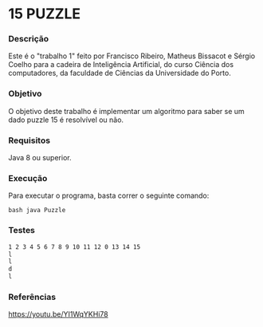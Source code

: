# 15 PUZZLE
### Descrição

Este é o "trabalho 1" feito por Francisco Ribeiro, Matheus Bissacot e Sérgio Coelho para a cadeira de Inteligência Artificial, do curso Ciência dos computadores, da faculdade de Ciências da Universidade do Porto.

### Objetivo

O objetivo deste trabalho é implementar um algoritmo para saber se um dado puzzle 15 é resolvível ou não.

### Requisitos
Java 8 ou superior.

### Execução

Para executar o programa, basta correr o seguinte comando:

```bash java Puzzle ```

### Testes
```1 2 3 4 5 6 7 8 9 10 11 12 13 14 15 0
1 2 3 4 5 6 7 8 9 10 11 12 0 13 14 15
l
l
d
l
```
### Referências
https://youtu.be/YI1WqYKHi78
